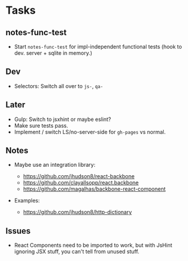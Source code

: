 Tasks
=====

## notes-func-test

* Start `notes-func-test` for impl-independent functional tests (hook to dev. server + sqlite in memory.)

## Dev

* Selectors: Switch all over to `js-`, `qa-`

## Later

* Gulp: Switch to jsxhint or maybe eslint?
* Make sure tests pass.
* Implement / switch LS/no-server-side for `gh-pages` vs normal.

## Notes

* Maybe use an integration library:
    * https://github.com/jhudson8/react-backbone
    * https://github.com/clayallsopp/react.backbone
    * https://github.com/magalhas/backbone-react-component

* Examples:
    * https://github.com/jhudson8/http-dictionary

## Issues

* React Components need to be imported to work, but with JsHint ignoring
  JSX stuff, you can't tell from unused stuff.
